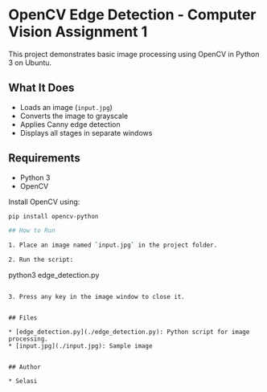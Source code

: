 # OpenCV Edge Detection - Computer Vision Assignment 1

This project demonstrates basic image processing using OpenCV in Python 3 on Ubuntu.

## What It Does

- Loads an image (`input.jpg`)
- Converts the image to grayscale
- Applies Canny edge detection
- Displays all stages in separate windows

## Requirements

- Python 3
- OpenCV

Install OpenCV using:

```bash
pip install opencv-python

## How to Run

1. Place an image named `input.jpg` in the project folder.

2. Run the script:

```
python3 edge_detection.py
```

3. Press any key in the image window to close it.


## Files

* [edge_detection.py](./edge_detection.py): Python script for image processing.
* [input.jpg](./input.jpg): Sample image


## Author

* Selasi
